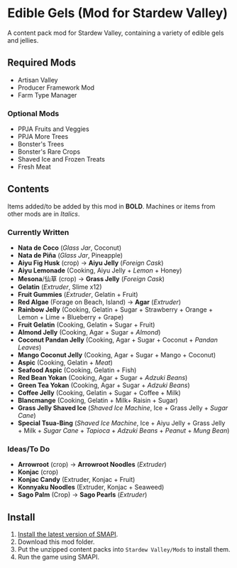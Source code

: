 # Edible Gels (Mod for Stardew Valley)
 A content pack mod for Stardew Valley, containing a variety of edible gels and jellies.
## Required Mods
- Artisan Valley
- Producer Framework Mod
- Farm Type Manager
### Optional Mods
- PPJA Fruits and Veggies
- PPJA More Trees
- Bonster's Trees
- Bonster's Rare Crops
- Shaved Ice and Frozen Treats
- Fresh Meat

## Contents
Items added/to be added by this mod in **BOLD**. Machines or items from other mods are in *Italics*.
### Currently Written
- **Nata de Coco** (*Glass Jar*, Coconut)
- **Nata de Piña** (*Glass Jar*, Pineapple)
- **Aiyu Fig Husk** (crop) -> **Aiyu Jelly** (*Foreign Cask*)
- **Aiyu Lemonade** (Cooking, Aiyu Jelly + *Lemon* + Honey)
- **Mesona**/仙草 (crop) -> **Grass Jelly** (*Foreign Cask*)
- **Gelatin** (*Extruder*, Slime x12)
- **Fruit Gummies** (*Extruder*, Gelatin + Fruit)
- **Red Algae** (Forage on Beach, Island) -> **Agar** (*Extruder*)
- **Rainbow Jelly** (Cooking, Gelatin + Sugar + Strawberry + Orange + Lemon + Lime + Blueberry + Grape)
- **Fruit Gelatin** (Cooking, Gelatin + Sugar + Fruit)
- **Almond Jelly** (Cooking, Agar + Sugar + *Almond*)
- **Coconut Pandan Jelly** (Cooking, Agar + Sugar + Coconut + *Pandan Leaves*)
- **Mango Coconut Jelly** (Cooking, Agar + Sugar + Mango + Coconut)
- **Aspic** (Cooking, Gelatin + *Meat*)
- **Seafood Aspic** (Cooking, Gelatin + Fish)
- **Red Bean Yokan** (Cooking, Agar + Sugar + *Adzuki Beans*)
- **Green Tea Yokan** (Cooking, Agar + Sugar + *Adzuki Beans*)
- **Coffee Jelly** (Cooking, Gelatin + Sugar + Coffee + Milk)
- **Blancmange** (Cooking, Gelatin + Milk+ Raisin + Sugar)
- **Grass Jelly Shaved Ice** (*Shaved Ice Machine*, Ice + Grass Jelly + *Sugar Cane*)
- **Special Tsua-Bing** (*Shaved Ice Machine*, Ice + Aiyu Jelly + Grass Jelly + Milk + *Sugar Cane* + *Tapioca* + *Adzuki Beans* + *Peanut* + *Mung Bean*)
### Ideas/To Do
- **Arrowroot** (crop) -> **Arrowroot Noodles** (*Extruder*)
- **Konjac** (crop) 
- **Konjac Candy** (Extruder, Konjac + Fruit)
- **Konnyaku Noodles** (Extruder, Konjac + Seaweed)
- **Sago Palm** (Crop) -> **Sago Pearls** (*Extruder*)
## Install
1. [Install the latest version of SMAPI](https://smapi.io/).
2. Download this mod folder.
3. Put the unzipped content packs into `Stardew Valley/Mods` to install them.
4. Run the game using SMAPI.
